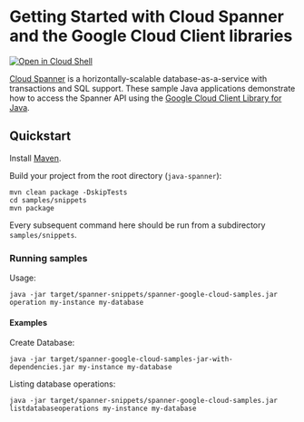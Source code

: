 # Getting Started with Cloud Spanner and the Google Cloud Client libraries

<a href="https://console.cloud.google.com/cloudshell/open?git_repo=https://github.com/googleapis/java-spanner&page=editor&open_in_editor=samples/README.md">
<img alt="Open in Cloud Shell" src ="http://gstatic.com/cloudssh/images/open-btn.png"></a>

[Cloud Spanner][Spanner] is a horizontally-scalable database-as-a-service
with transactions and SQL support.
These sample Java applications demonstrate how to access the Spanner API using
the [Google Cloud Client Library for Java][java-spanner].

[Spanner]: https://cloud.google.com/spanner/
[java-spanner]: https://github.com/googleapis/java-spanner

## Quickstart

Install [Maven](http://maven.apache.org/).

Build your project from the root directory (`java-spanner`):

    mvn clean package -DskipTests
    cd samples/snippets
    mvn package

Every subsequent command here should be run from a subdirectory `samples/snippets`.

### Running samples

Usage:

    java -jar target/spanner-snippets/spanner-google-cloud-samples.jar operation my-instance my-database

#### Examples

Create Database:

    java -jar target/spanner-google-cloud-samples-jar-with-dependencies.jar my-instance my-database

Listing database operations:

    java -jar target/spanner-snippets/spanner-google-cloud-samples.jar listdatabaseoperations my-instance my-database